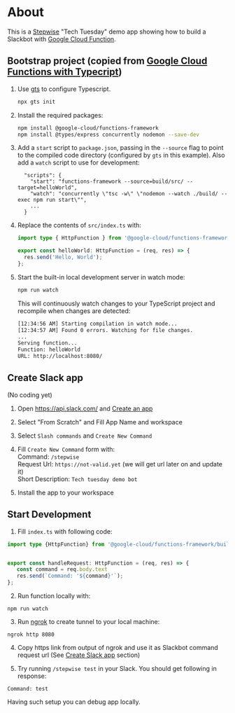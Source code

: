 # About
This is a [Stepwise] "Tech Tuesday" demo app showing how to build a Slackbot with [Google Cloud Function].

## Bootstrap project (copied from [Google Cloud Functions with Typecript])

1. Use [gts](https://github.com/google/gts) to configure Typescript.

    ```sh
    npx gts init
    ```

2. Install the required packages:

    ```sh
    npm install @google-cloud/functions-framework
    npm install @types/express concurrently nodemon --save-dev
    ```

3. Add a `start` script to `package.json`, passing in the `--source` flag to
   point to the compiled code directory (configured by `gts` in this example).
   Also add a `watch` script to use for development:

    ```
      "scripts": {
        "start": "functions-framework --source=build/src/ --target=helloWorld",
        "watch": "concurrently \"tsc -w\" \"nodemon --watch ./build/ --exec npm run start\"",
        ...
      }
    ```

4. Replace the contents of `src/index.ts` with:

    ```ts
    import type { HttpFunction } from '@google-cloud/functions-framework/build/src/functions';

    export const helloWorld: HttpFunction = (req, res) => {
      res.send('Hello, World');
    };
    ```

5. Start the built-in local development server in watch mode:

    ```sh
    npm run watch
    ```

   This will continuously watch changes to your TypeScript project and recompile when changes are detected:

    ```sh
    [12:34:56 AM] Starting compilation in watch mode...
    [12:34:57 AM] Found 0 errors. Watching for file changes.
    ...
    Serving function...
    Function: helloWorld
    URL: http://localhost:8080/
    ```

## Create Slack app 

(No coding yet)
1) Open https://api.slack.com/  and [Create an app](https://api.slack.com/apps?new_app=1)
2) Select "From Scratch" and Fill App Name and workspace
3) Select `Slash commands` and `Create New Command`
4) Fill `Create New Command` form with:  
Command: `/stepwise`  
Request Url: `https://not-valid.yet` (we will get url later on and update it)  
Short Description: `Tech tuesday demo bot`  
  
5) Install the app to your workspace

## Start Development

1. Fill `index.ts` with following code:
```typescript
import type {HttpFunction} from '@google-cloud/functions-framework/build/src/functions';


export const handleRequest: HttpFunction = (req, res) => {
   const command = req.body.text
   res.send(`Command: '${command}'`);
};
```

2. Run function locally with:
```
npm run watch
```
3. Run [ngrok] to create tunnel to your local machine:  
```
ngrok http 8080
```

4. Copy https link from output of ngrok and use it as Slackbot command request url (See [Create Slack app](#create-slack-app) section)

5. Try running `/stepwise test` in your Slack. You should get following in response: 
```text
Command: test
```

Having such setup you can debug app locally.


[Google Cloud Functions with Typecript]: (https://github.com/GoogleCloudPlatform/functions-framework-nodejs/blob/master/docs/typescript.md)
[Google Cloud Function]: (https://github.com/GoogleCloudPlatform/functions-framework-nodejs/blob/master/docs/typescript.md)
[ngrok]: (https://ngrok.com/)
[Stepwise]: (https://stepwise.pl)




